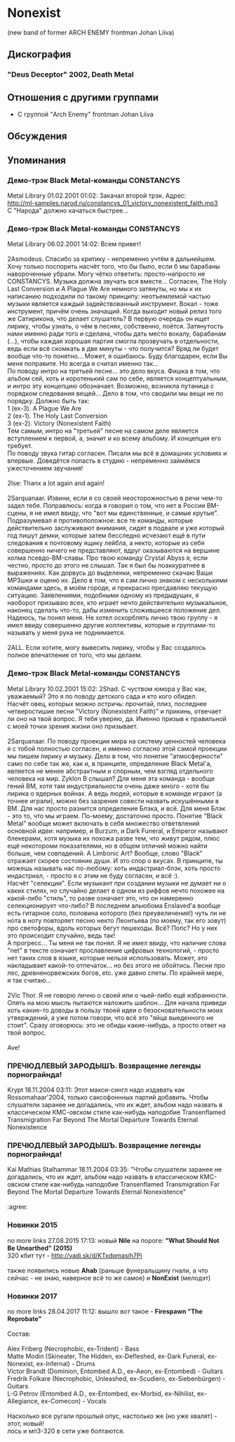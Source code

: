 # Nonexist

(new band of former ARCH ENEMY frontman Johan Liiva)

## Дискография

### "Deus Deceptor" 2002, Death Metal




## Отношения с другими группами

* C группой "Arch Enemy" frontman Johan Liiva

## Обсуждения


## Упоминания

### Демо-трэк Black Metal-команды CONSTANCYS

Metal Library 01.02.2001 01:02:
Закачал второй трэк. Адрес:<BR><A HREF="http://ml-samples.narod.ru/constancys_01_victory_nonexistent_faith.mp3" target="_blank">http://ml-samples.narod.ru/constancys_01_victory_nonexistent_faith.mp3</A><BR>С "Народа" должно качаться быстрее...

### Демо-трэк Black Metal-команды CONSTANCYS

Metal Library 06.02.2001 14:02:
Всем привет!<BR><BR>2Asmodeus. Спасибо за критику - непременно учтём в дальнейшем. Хочу только поспорить насчёт того, что бы было, если б мы барабаны навороченные убрали. Могу чётко ответить: просто-напросто не CONSTANCYS. Музыка должна звучать вся вместе... Согласен, The Holy Last Conversion и A Plague We Are немного затянуты, но мы к их написанию подходили по такому принципу: неотъемлемой частью музыки является каждый задействованный инструмент. Вокал - тоже инструмент, причём очень значащий. Когда выходит новый релиз того же Сатирикона, что делает слушатель? В первую очередь он ищет лирику, чтобы узнать, о чём в песнях, собственно, поётся. Затянутость нами именно ради того и сделана, чтобы дать место вокалу, барабанам (...), чтобы каждая хорошая партия смогла прозвучать в отдельности, ведь если всё скомкать в две минуты - что получится? Вряд ли будет вообще что-то понятно... Может, я ошибаюсь. Буду благодарен, если Вы меня поправите. Но всегда я считал именно так...<BR>По поводу интро на третьей песне... это дело вкуса. Фишка в том, что альбом сей, хоть и коротенький сам по себе, является концептуальным, и интро эту концепцию обозначает. Возможно, возникла путаница с порядком следования вещей... Дело в том, что сводили мы вещи не по порядку. Должно быть так:<BR>1 (ex-3). A Plague We Are<BR>2 (ex-1). The Holy Last Conversion<BR>3 (ex-2). Victory (Nonexistent Faith)<BR>Тем самым, интро на "третьей" песне на самом деле является вступлением к первой, а, значит и ко всему альбому. И концепция его требует.<BR>По поводу звука гитар согласен. Писали мы всё в домашних условиях и впервые. Доведётся попасть в студию - непременно займёмся ужесточением звучания!<BR><BR>2Ise: Thanx a lot again and again!<BR><BR>2Sarquanaar. Извини, если я со своей неосторожностью в речи чем-то задел тебя. Поправлюсь: когда я говорил о том, что нет в России BM-сцены, я не имел ввиду, что "вот мы единственные, и самые крутые". Подразумевал я противоположное: все те команды, которые действительно заслуживают внимания, сидят в подвале и уже который год пишут демки, которые затем бесследно исчезают ещё в пути следования к почтовому ящику лейбла, а некто, которые из себя совершенно ничего не представляют, вдруг оказываются на вершине холма псевдо-BM-славы. Про твою команду Crystal Abyss я, если честно, просто до этого не слышал. Так я был бы поаккуратнее в выражениях. Как дорвусь до выделенки, непременно скачаю Ваши MP3шки и оценю их. Дело в том, что я сам лично знаком с несколькими командами здесь, в моём городе, и прекрасно пресдавляю текущую ситуацию. Заявлениями, подобными одному из предыдущих, я наоборот призываю всех, кто играет нечто действительно музыкальное, наконец сделать что-то, дабы изменить сложившееся положение дел. Надеюсь, ты понял меня. Не хотел оскорблять лично твою группу - я имел ввиду совершенно другие коллективы, которые и группами-то называть у меня рука не поднимается.<BR><BR>2ALL. Если хотите, могу вывесить лирику, чтобы у Вас создалось полное впечатление от того, что мы делаем.<BR>

### Демо-трэк Black Metal-команды CONSTANCYS

Metal Library 10.02.2001 15:02:
2Shad. С чуством юмора у Вас как, уважаемый? Это я по поводу детского сада и кто кого обидел.<BR>Насчёт овец, которых можно остричь: прочитай, плиз, последнее четверостишие песни "Victory (Nonexistent Faith)" и прикинь, отвечает ли оно на твой вопрос. Я тебя уверяю, да. Именно призыв к правильной с моей точки зрения жизни оно призывает.<BR><BR>2Sarquanaar. По поводу проекции мира на систему ценностей человека я с тобой полностью согласен, и именно согласно этой самой проекции мы пишем лирику и музыку. Дело в том, что понятие "атмосферности" само по себе так же, как и, в принципе, определение Black Metal'а, является не менее абстрактным и спорным, чем взгляд отдельного человека на мир. Zyklon B слышал? Для меня эта команда - вообще гений BM, хотя там индустриальности очень даже много - хотя бы лирика о ядерных войнах. А ведь людей, которые в команде играют (а точнее играли), можно без зазрения совести назвать искушёнными в BM. Для нас просто разнится определение Блэка, и всё. Для меня Блэк - это то, что мы играем. По-моему, достаточно просто. Понятие "Black Metal" вообще может включать в себя множество ответвлений основной идеи: например, и Burzum, и Dark Funeral, и Emperor называют блекерами, хотя музыка их похожа разве тем, что живут рядом, плюс ещё некотороми показателями, но в общем отличий можно найти больше, чем совпадений. А Limbonic Art? Вообще, слово "Black" отражает скорее состояние души. И это спор о вкусах. В принципе, ты можешь называть нас по-любому: хоть индастриал-блэк, хоть просто индастриал, - просто я с этим не буду согласен, и всё :).<BR>Насчёт "селекции". Если музыкант при создании музыки не думает ни о каких стилях, но случайно делает в одном из риффов нечто похожее на какой-либо "стиль", то разве означает это, что он намеренно селекционирует что-либо? В последнем альюбома Enslaved'а вообще есть гитарное соло, половина которого (без преувеличения!) чуть ли не нота в ноту повторяет песню некто Леонтьева (по моему, так его зовут) про светофоры, вдоль которых бегут пешеходы. Всё? Попс? Но у них это происходит случайно, ведь так!<BR>А прогресс... Ты меня не так понял. Я не имел ввиду, что наличие слова "net" в тексте означает прославление цифровых технологий, - просто нет таких слов в языке, которые нельзя использовать. Может, это накладывает какой-то отпечаток... но без этого не обойтись. Песни про лес, древненорвежских богов, etc. уже давно спеты. По крайней мере, я так считаю...<BR><BR>2Vic Thor. Я не говорю лично о своей или о чьей-либо ещё избранности. Опять на мою мысль пытаются наложить шаблон... Для начала приведи хоть какие-то доводы в пользу твоей идеи о безосновательности моих утверждений, а уже потом говори, что всё это "яйца выеденного не стоит". Сразу оговорюсь: это не обиды какие-нибудь, а просто ответ на твой вопрос.<BR><BR>Ave!

### ПРЕЧЮДЛЕВЫЙ ЗАРОДЫШЪ. Возвращение легенды порнограйнда!

Krypt 18.11.2004 03:11:
Этот макси-сингл надо издавать как Rossomahaar'2004, только саксофоннных партий добавить. Чтобы слушатели заранее не догадались, что их ждет, альбом надо назвать в классическом КМС-овском стиле как-нибудь наподобие Transenflamed Transmigration Far Beyond The Mortal Departure Towards Eternal Nonexistence

### ПРЕЧЮДЛЕВЫЙ ЗАРОДЫШЪ. Возвращение легенды порнограйнда!

Kai Mathias Stalhammar 18.11.2004 03:35:
"Чтобы слушатели заранее не догадались, что их ждет, альбом надо назвать в классическом КМС-овском стиле как-нибудь наподобие Transenflamed Transmigration Far Beyond The Mortal Departure Towards Eternal Nonexistence"<BR><BR>:agree:

### Новинки 2015

no more links 27.08.2015 17:13:
новый <B>Nile</B> на пороге: <B>"What Should Not Be Unearthed" (2015)</B><BR>320 кбит тут - <A HREF="http://yadi.sk/d/KTxdqmasih7Pi" TARGET="_blank">http://yadi.sk/d/KTxdqmasih7Pi</A><BR><BR>также появились новые <B>Ahab</B> (раньше фунеральщину гнали, а что сейчас - не знаю, наверное всё то же самое) и <B>NonExist</B> (мелодэт)

### Новинки 2017

no more links 28.04.2017 11:12:
вышло вот такое - <B>Firespawn "The Reprobate"</B><BR><BR>Состав:<BR><BR>Alex Friberg (Necrophobic, ex-Trident) - Bass<BR>Matte Modin (Skineater, The Hidden, ex-Defleshed, ex-Dark Funeral, ex-Nonexist, ex-Infernal) - Drums<BR>Victor Brandt (Dominion, Entombed A.D., ex-Aeon, ex-Entombed) - Guitars<BR>Fredrik Folkare (Necrophobic, Unleashed, ex-Scudiero, ex-Siebenb&#252;rgen) - Guitars<BR>L-G Petrov (Entombed A.D., ex-Entombed, ex-Morbid, ex-Nihilist, ex-Allegiance, ex-Comecon) - Vocals <BR><BR>Насколько все ругали прошлый опус, настолько же (но уже хвалят) - этот, новый! <BR>лось и мп3-320 в сети уже болтаются. 

